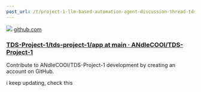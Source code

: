 ```yaml
---
post_url: /t/project-1-llm-based-automation-agent-discussion-thread-tds-jan-2025/164277/459
---
```

![](https://github.githubassets.com/favicons/favicon.svg)
[github.com](https://github.com/ANdIeCOOl/TDS-Project-1/tree/main/tds-project-1/app)

### [TDS-Project-1/tds-project-1/app at main · ANdIeCOOl/TDS-Project-1](https://github.com/ANdIeCOOl/TDS-Project-1/tree/main/tds-project-1/app)

Contribute to ANdIeCOOl/TDS-Project-1 development by creating an account on GitHub.

i keep updating, check this